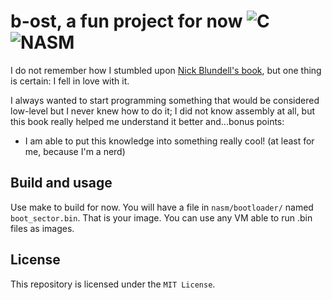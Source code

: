 # b-ost, a fun project for now ![C](https://img.shields.io/badge/Language-C-blue) ![NASM](https://img.shields.io/badge/Language-NASM-blue) 

I do not remember how I stumbled upon [Nick Blundell's book](https://www.cs.bham.ac.uk/~exr/lectures/opsys/10_11/lectures/os-dev.pdf), but one thing is certain: I fell in love with it. 

I always wanted to start programming something that would be considered low-level but I never knew how to do it; I did not know assembly at all, but this book really helped me understand it better and...bonus points: 
* I am able to put this knowledge into something really cool! (at least for me, because I'm a nerd) 

## Build and usage
Use make to build for now. You will have a file in ```nasm/bootloader/``` named ```boot_sector.bin```. That is your image.
You can use any VM able to run .bin files as images. 

## License
This repository is licensed under the ```MIT License```.
